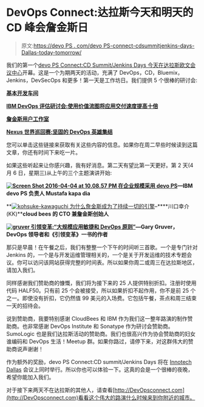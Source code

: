 # DevOps Connect:达拉斯今天和明天的 CD 峰会詹金斯日

> 原文:[https://devo PS . com/devo PS-connect-cdsummitjenkins-days-Dallas-today-tomorrow/](https://devops.com/devops-connect-cdsummitjenkins-days-dallas-today-tomorrow/)

我们的第一个[devo PS Connect:CD Summit/Jenkins Days 今天在达拉斯欧文会议中心](http://www.devopsconnect.com/cddallas16/)开幕。这是一个为期两天的活动，充满了 DevOps，CD，Bluemix，Jenkins，DevSecOps 和更多！第一天是工作坊日。我们提供 5 个很棒的研讨会:

**[基本开发车间](http://www.devopsconnect.com/schedule/essential-devops-workshop/)**

**[IBM DevOps 评估研讨会:使用价值流图将应用交付速度提高十倍](http://www.devopsconnect.com/schedule/ibm-devops-assessment-workshop-using-a-value-stream-map-for-ten-times-faster-application-delivery/)**

**[詹金斯用户工作室](http://www.devopsconnect.com/schedule/jenkins-users-workshop-dallas/)**

**[Nexus 世界巡回赛:坚固的 DevOps 英雄集结](http://www.devopsconnect.com/schedule/nexus-world-tour-rugged-devops-heroes-assemble/)**

您可以单击这些链接来获取有关这些内容的信息。如果你在周二早些时候读到这篇文章，你还有时间下来吃一片。

如果这些听起来让你感兴趣，我有好消息。第二天有望比第一天更好。第 2 天(4 月 6 日，星期三)从上午的三个主题演讲开始:

**[![Screen Shot 2016-04-04 at 10.08.57 PM](../Images/525f00865121e8bfb5680115bd845d8c.png) ](https://devops.com/wp-content/uploads/2016/04/Screen-Shot-2016-04-04-at-10.08.57-PM.png) [在企业规模采用 devo PS](http://www.devopsconnect.com/schedule/2-8/)—IBM devo PS 负责人 Mustafa kapa dia**

**[![kohsuke-kawaguchi](../Images/12b4a7999e47c1be46d680d043ce9405.png) ](https://devops.com/wp-content/uploads/2016/04/kohsuke-kawaguchi.jpg) [为什么詹金斯成为了持续一切的引擎](http://www.devopsconnect.com/schedule/3-8/)–****川口幸介(KK)****cloud bees 的 CTO 兼詹金斯创始人**

**[![gruver](../Images/4b304fb2ae1c39d87e1bb953e1fd7d36.png) ](https://devops.com/wp-content/uploads/2016/04/gruver.jpeg) [引领变革:“大规模应用敏捷和 DevOps 原则”](http://www.devopsconnect.com/schedule/5-8/)—Gary Gruver，DevOps 领导者和《引领变革》一书的作者**

那只是早晨！在午餐之后，我们有整整一个下午的时间听三首歌。一个是专门针对 Jenkins 的，一个是与开发运维管理相关的，一个是关于开发运维的技术专题会议。你可以访问该网站获得完整的时间表。所以如果你周二或周三在达拉斯地区，请加入我们。

同样感谢我们赞助商的慷慨，我们将为接下来的 25 人提供特别折扣。注册时使用代码 HALF50。只有前 25 个会被接受，所以如果折扣不起作用，你不是前 25 个之一。即使没有折扣，它仍然值 99 美元的入场费。它包括午餐，茶点和周三结束一天的招待会。

说到赞助商，我要特别感谢 CloudBees 和 IBM 作为我们这一整年路演的制作赞助商。也非常感谢 DevOps Institute 和 Sonatype 作为研讨会赞助商。SumoLogic 也是我们达拉斯活动的赞助商。我们也很高兴作为协会赞助商的妇女谁编码和 DevOps 生活！Meetup 群。如果你路过，请停下来，对这群伟大的赞助商说声谢谢！

作为额外的奖励，devo PS Connect:CD summit/Jenkins Days 将在 [Innotech Dallas](http://www.innotechconferences.com/dallas/) 会议上同时举行。所以你也可以体验一下。这真的会是一个很棒的夜晚，希望你能加入我们。

对于接下来两天不在达拉斯的其他人，请查看[http://DevOpsconnect.com](http://DevOpsconnect.com)看看这个伟大的路演什么时候来到你附近的城市。